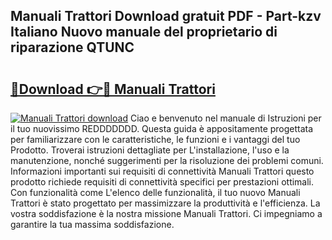 ## Manuali Trattori Download gratuit PDF - Part-kzv Italiano Nuovo manuale del proprietario di riparazione QTUNC

# <h2><a href="http://dfav343.blite.top/?on=Manuali+Trattori">🔗Download 👉🔴 Manuali Trattori</a></h2>

[![Manuali Trattori download](https://i.imgur.com/lujVjoI.png)](http://dfav343.blite.top/?on=Manuali+Trattori)
Ciao e benvenuto nel manuale di Istruzioni per il tuo nuovissimo REDDDDDDD. Questa guida è appositamente progettata per familiarizzare con le caratteristiche, le funzioni e i vantaggi del tuo Prodotto. Troverai istruzioni dettagliate per L'installazione, l'uso e la manutenzione, nonché suggerimenti per la risoluzione dei problemi comuni. Informazioni importanti sui requisiti di connettività Manuali Trattori questo prodotto richiede requisiti di connettività specifici per prestazioni ottimali. Con funzionalità come L'elenco delle funzionalità, il tuo nuovo Manuali Trattori è stato progettato per massimizzare la produttività e l'efficienza. La vostra soddisfazione è la nostra missione Manuali Trattori. Ci impegniamo a garantire la tua massima soddisfazione.
